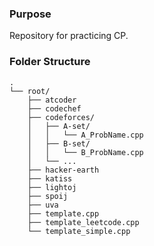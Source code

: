 

### Purpose

Repository for practicing CP.

### Folder Structure

```
.
└── root/
    ├── atcoder
    ├── codechef
    ├── codeforces/
    │   ├── A-set/
    │   │   └── A_ProbName.cpp
    │   ├── B-set/
    │   │   └── B_ProbName.cpp
    │   └── ...
    ├── hacker-earth
    ├── katiss
    ├── lightoj
    ├── spoij
    ├── uva
    ├── template.cpp
    ├── template_leetcode.cpp
    └── template_simple.cpp
```
